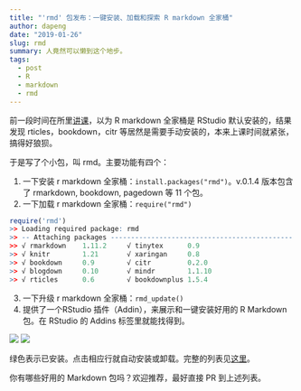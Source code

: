 ```yaml
---
title: "'rmd' 包发布：一键安装、加载和探索 R markdown 全家桶"
author: dapeng
date: "2019-01-26"
slug: rmd
summary: 人竟然可以懒到这个地步。
tags: 
  - post
  - R
  - markdown
  - rmd
---
```


前一段时间在所里[讲课](http://www.pzhao.org/zh/post/r-course-slides/)，以为 R markdown 全家桶是 RStudio 默认安装的，结果发现 rticles，bookdown，citr 等居然是需要手动安装的，本来上课时间就紧张，搞得好狼狈。

于是写了个小包，叫 rmd。主要功能有四个：

1. 一下安装 r markdown 全家桶：`install.packages("rmd")`。v.0.1.4 版本包含了 rmarkdown, bookdown, pagedown 等 11 个包。
2. 一下加载 r markdown 全家桶：`require("rmd")`

```R
require('rmd')
>> Loading required package: rmd
>> -- Attaching packages --------------------------------------------- rmd 0.1.3 --
>> √ rmarkdown    1.11.2     √ tinytex      0.9   
>> √ knitr        1.21       √ xaringan     0.8   
>> √ bookdown     0.9        √ citr         0.2.0 
>> √ blogdown     0.10       √ mindr        1.1.10
>> √ rticles      0.6        √ bookdownplus 1.5.4 
```

3. 一下升级 r markdown 全家桶：`rmd_update()`
4. 提供了一个RStudio 插件（Addin），来展示和一键安装好用的 R Markdown 包。在 RStudio 的 Addins 标签里就能找得到。

![](https://raw.githubusercontent.com/pzhaonet/rmd/master/inst/media/rmd-addin.jpg)
![](https://raw.githubusercontent.com/pzhaonet/rmd/master/inst/media/rmd-addin-window.jpg)

绿色表示已安装。点击相应行就自动安装或卸载。完整的列表见[这里](https://github.com/pzhaonet/rmd#list-of-r-markdown-family-members)。


你有哪些好用的 Markdown 包吗？欢迎推荐，最好直接 PR 到上述列表。
